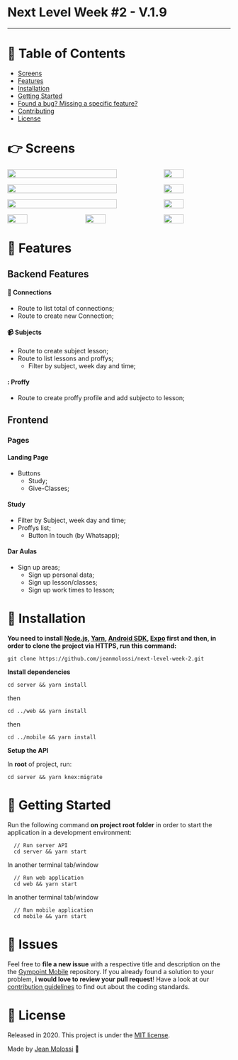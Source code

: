 # Next Level Week \#2 - V.1.9
---

# :pushpin: Table of Contents

* [Screens](#point_right-screens)
* [Features](#rocket-features)
* [Installation](#construction_worker-installation)
* [Getting Started](#runner-getting-started)
* [Found a bug? Missing a specific feature?](#bug-issues)
* [Contributing](#tada-contributing)
* [License](#closed_book-license)

# :point_right: Screens

<div>
  <p style="display: flex;">
    <img src="./docs/images/web/landing-web.png" width="70%" style="object-fit: contain" />
    <img src="./docs/images/web/landing-web-mobile.png" width="30%" style="object-fit: cover" />
  </p>


  <p style="display: flex;">
    <img src="./docs/images/web/study-web.png" width="70%" style="object-fit: contain" />
    <img src="./docs/images/web/study-web-mobile.png" width="30%" style="object-fit: cover" />
  </p>


  <p style="display: flex;">
    <img src="./docs/images/web/give-classes-web.png" width="70%" style="object-fit: contain" />
    <img src="./docs/images/web/give-classes-web-mobile.png" width="30%" style="object-fit: cover" />
  </p>

  <p style="display: flex; justify-content: space-between;">
    <img src="./docs/images/mobile/landing-mobile.png" width="30%" style="object-fit: contain" />
    <img src="./docs/images/mobile/study-mobile.png" width="30%" style="object-fit: contain" />
    <img src="./docs/images/mobile/favorites-mobile.png" width="30%" style="object-fit: cover" />
  </p>
</div>

# :rocket: Features

## Backend Features

#### :electric_plug: Connections

- Route to list total of connections;
- Route to create new Connection;

#### :video_camera: Subjects

- Route to create subject lesson;
- Route to list lessons and proffys;
  - Filter by subject, week day and time;

#### : Proffy

- Route to create proffy profile and add subjecto to lesson;

## Frontend

### Pages

#### Landing Page

- Buttons
  - Study;
  - Give-Classes;

#### Study

- Filter by Subject, week day and time;
- Proffys list;
  - Button In touch (by Whatsapp);

#### Dar Aulas

- Sign up areas;
  - Sign up personal data;
  - Sign up lesson/classes;
  - Sign up work times to lesson;

# :construction_worker: Installation

**You need to install [Node.js](https://nodejs.org/en/download/), [Yarn](https://yarnpkg.com/), [Android SDK](https://medium.com/surabayadev/setting-up-react-native-android-without-android-studio-35a496e1dfa3), [Expo](https://docs.expo.io/get-started/installation/) first and then, in order to clone the project via HTTPS, run this command:**

```git clone https://github.com/jeanmolossi/next-level-week-2.git```

**Install dependencies**

```cd server && yarn install```

then

```cd ../web && yarn install```

then

```cd ../mobile && yarn install```

**Setup the API**

In **root** of project, run:

```cd server && yarn knex:migrate```

# :runner: Getting Started

Run the following command **on project root folder** in order to start the application in a development environment:

```
  // Run server API
  cd server && yarn start
```
In another terminal tab/window

```
  // Run web application
  cd web && yarn start
```
In another terminal tab/window

```
  // Run mobile application
  cd mobile && yarn start
```

# :bug: Issues

Feel free to **file a new issue** with a respective title and description on the the [Gympoint Mobile](https://github.com/jeanmolossi/next-level-week-2/issues) repository. If you already found a solution to your problem, **i would love to review your pull request**! Have a look at our [contribution guidelines](https://github.com/jeanmolossi/next-level-week-2/blob/master/CONTRIBUTING.md) to find out about the coding standards.

# :closed_book: License

Released in 2020.
This project is under the [MIT license](https://github.com/jeanmolossi/next-level-week-2/master/LICENSE).

Made by [Jean Molossi](https://github.com/jeanmolossi) 🚀
